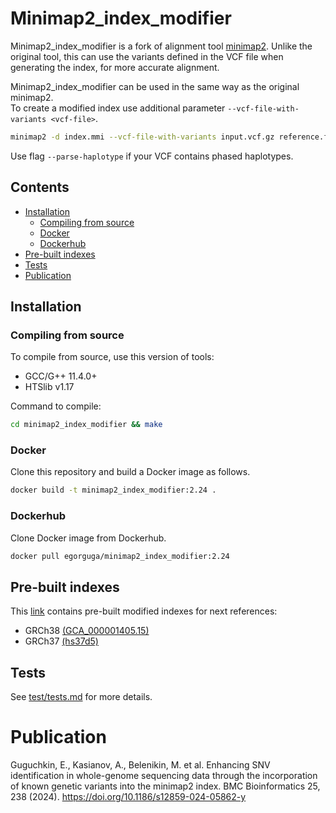 Minimap2_index_modifier
=======================
Minimap2_index_modifier is a fork of alignment tool [minimap2](https://github.com/lh3/minimap2).
Unlike the original tool, this can use the variants defined in the VCF file when generating the index, for more accurate alignment.


Minimap2_index_modifier can be used in the same way as the original minimap2.  
To create a modified index use additional parameter `--vcf-file-with-variants <vcf-file>`.
```bash
minimap2 -d index.mmi --vcf-file-with-variants input.vcf.gz reference.fasta
```

Use flag `--parse-haplotype` if your VCF contains phased haplotypes.

## Contents
* [Installation](#installation)
  * [Compiling from source](#compiling-from-source)
  * [Docker](#docker)
  * [Dockerhub](#dockerhub)
* [Pre-built indexes](#pre-built-indexes)
* [Tests](#tests)
* [Publication](#publication)

## Installation
### Compiling from source
To compile from source, use this version of tools:

* GCC/G++ 11.4.0+
* HTSlib v1.17

Command to compile:
```bash
cd minimap2_index_modifier && make
```

### Docker
Clone this repository and build a Docker image as follows.
```bash
docker build -t minimap2_index_modifier:2.24 .
```

### Dockerhub
Clone Docker image from Dockerhub.
```bash
docker pull egorguga/minimap2_index_modifier:2.24
```

## Pre-built indexes
This [link](https://nextcloud.ispras.ru/index.php/s/wcb9PpZyr8Gb5CC) contains pre-built modified indexes for next references:
* GRCh38 [(GCA_000001405.15)](https://ftp-trace.ncbi.nlm.nih.gov/giab/ftp/release/references/GRCh38/)
* GRCh37 [(hs37d5)](https://ftp-trace.ncbi.nlm.nih.gov/giab/ftp/release/references/GRCh37/)

## Tests
See [test/tests.md](test/tests.md) for more details.

# Publication
Guguchkin, E., Kasianov, A., Belenikin, M. et al. Enhancing SNV identification in whole-genome sequencing data through the incorporation of known genetic variants into the minimap2 index. BMC Bioinformatics 25, 238 (2024). https://doi.org/10.1186/s12859-024-05862-y
  
